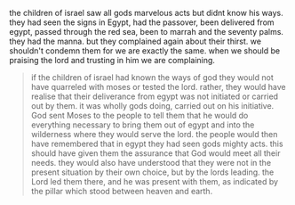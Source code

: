 the children of israel saw all gods marvelous acts but didnt know his ways. they had 
seen the signs in Egypt, had the passover, been delivered from egypt, passed through the 
red sea, been to marrah and the seventy palms. they had the manna. but they complained
again about their thirst. we shouldn't condemn them for we are exactly the same. when
we should be praising the lord and trusting in him we are complaining.

> if the children of israel had known the ways of god they would not have quarreled with moses or tested the lord. rather, they would have realise that their deliverance from egypt was not initiated or carried out by them. it was wholly gods doing, carried out on his initiative. God sent Moses to the people to tell them that he would do everything necessary to bring them out of egypt and into the wilderness where they would serve the lord. the people would then have remembered that in egypt they had seen gods mighty acts. this should have given them the assurance that God would meet all their needs. they would also have understood that they were not in the present situation by their own choice, but by the lords leading. the Lord led them there, and he was present with them, as indicated by the pillar which stood between heaven and earth. 
